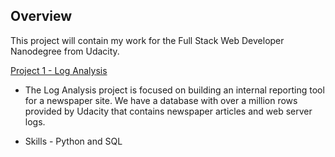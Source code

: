 ## Overview
This project will contain my work for the Full Stack Web Developer Nanodegree from Udacity.

[Project 1 - Log Analysis](https://github.com/aandersland/udacity-full-stack-web-developer-nanodegree/tree/master/log_analysis)

* The Log Analysis project is focused on building an internal reporting tool for a newspaper site. We have a database with over a million rows provided by Udacity that contains newspaper articles and web server logs. 

* Skills - Python and SQL
